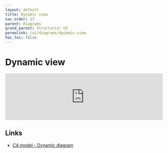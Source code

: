 ```yaml
---
layout: default
title: Dynamic view
nav_order: 17
parent: Diagrams
grand_parent: Structurizr UI
permalink: /ui/diagrams/dynamic-view
has_toc: false
---
```


# Dynamic view

<iframe id="myEmbeddedDiagram" src="https://structurizr.com/embed/36141?diagram=SignIn&diagramSelector=false&iframe=myEmbeddedDiagram" width="100%" marginwidth="0" marginheight="0" frameborder="0" scrolling="no" allowfullscreen="true"></iframe>

<script type="text/javascript" src="https://static.structurizr.com/js/structurizr-embed.js"></script>

## Links

 - [C4 model - Dynamic diagram](https://c4model.com/#DynamicDiagram)
